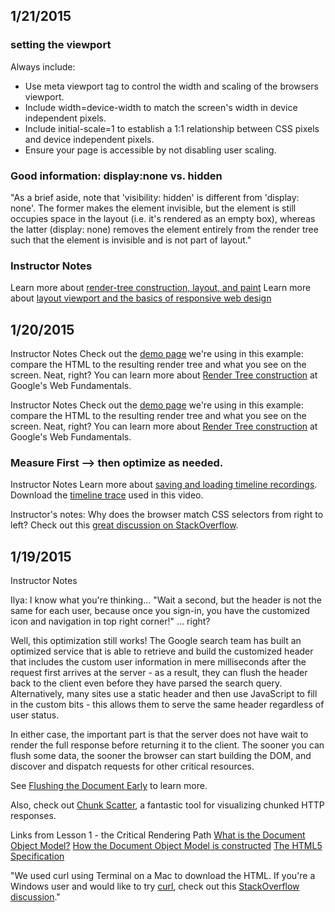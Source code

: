 ## 1/21/2015

### setting the viewport
Always include: <meta name="viewport" content="width=device-width, initial-scale=1">

-  Use meta viewport tag to control the width and scaling of the browsers viewport.
-  Include width=device-width to match the screen's width in device independent pixels.
-  Include initial-scale=1 to establish a 1:1 relationship between CSS pixels and device independent pixels.
-  Ensure your page is accessible by not disabling user scaling.

### Good information: display:none vs. hidden

"As a brief aside, note that 'visibility: hidden' is different from 'display: none'. The former makes the element invisible, but the element is still occupies space in the layout (i.e. it's rendered as an empty box), whereas the latter (display: none) removes the element entirely from the render tree such that the element is invisible and is not part of layout."

### Instructor Notes
Learn more about [render-tree construction, layout, and paint](https://developers.google.com/web/fundamentals/performance/critical-rendering-path/render-tree-construction)
Learn more about [layout viewport and the basics of responsive web design](https://developers.google.com/web/fundamentals/layouts/rwd-fundamentals/)

## 1/20/2015 

Instructor Notes
Check out the [demo page](http://udacity-crp.herokuapp.com/cssom.html) we're using in this example: compare the HTML to the resulting render tree and what you see on the screen. Neat, right?
You can learn more about [Render Tree construction](https://developers.google.com/web/fundamentals/performance/critical-rendering-path/render-tree-construction) at Google's Web Fundamentals.

Instructor Notes
Check out the [demo page](http://udacity-crp.herokuapp.com/cssom.html) we're using in this example: compare the HTML to the resulting render tree and what you see on the screen. Neat, right?
You can learn more about [Render Tree construction](https://developers.google.com/web/fundamentals/performance/critical-rendering-path/render-tree-construction) at Google's Web Fundamentals.

### Measure First --> then optimize as needed. 

Instructor Notes
Learn more about [saving and loading timeline recordings](https://developer.chrome.com/devtools/docs/timeline#saving-and-loading-recordings).
Download the [timeline trace](https://raw.githubusercontent.com/igrigorik/udacity-webperf/master/assets/cssom-timeline.json) used in this video.

Instructor's notes:
Why does the browser match CSS selectors from right to left? Check out this [great discussion on StackOverflow](http://stackoverflow.com/questions/5797014/why-do-browsers-match-css-selectors-from-right-to-left).

## 1/19/2015

Instructor Notes

Ilya: I know what you're thinking... "Wait a second, but the header is not the same for each user, because once you sign-in, you have the customized icon and navigation in top right corner!" ... right?

Well, this optimization still works! The Google search team has built an optimized service that is able to retrieve and build the customized header that includes the custom user information in mere milliseconds after the request first arrives at the server - as a result, they can flush the header back to the client even before they have parsed the search query. Alternatively, many sites use a static header and then use JavaScript to fill in the custom bits - this allows them to serve the same header regardless of user status.

In either case, the important part is that the server does not have wait to render the full response before returning it to the client. The sooner you can flush some data, the sooner the browser can start building the DOM, and discover and dispatch requests for other critical resources.

See [Flushing the Document Early](http://www.stevesouders.com/blog/2009/05/18/flushing-the-document-early/) to learn more.

Also, check out [Chunk Scatter](http://blog.cowchimp.com/chunk-scatter-http-chunked-response-analysis-tool/), a fantastic tool for visualizing chunked HTTP responses.

Links from Lesson 1 - the Critical Rendering Path
[What is the Document Object Model?](http://www.w3.org/TR/DOM-Level-2-Core/introduction.html)
[How the Document Object Model is constructed](https://developers.google.com/web/fundamentals/performance/critical-rendering-path/constructing-the-object-model#document-object-model-dom)
[The HTML5 Specification](http://www.w3.org/TR/html5/)

"We used curl using Terminal on a Mac to download the HTML. If you're a Windows user and would like to try [curl](http://www.cyberciti.biz/faq/mac-os-x-terminal-download-file/), check out this [StackOverflow discussion](http://superuser.com/questions/344927/powershell-equivalent-of-curl)."

